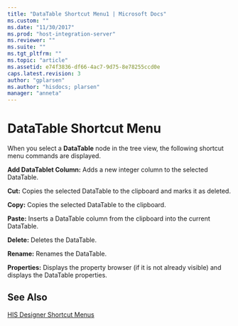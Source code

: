 ```yaml
---
title: "DataTable Shortcut Menu1 | Microsoft Docs"
ms.custom: ""
ms.date: "11/30/2017"
ms.prod: "host-integration-server"
ms.reviewer: ""
ms.suite: ""
ms.tgt_pltfrm: ""
ms.topic: "article"
ms.assetid: e74f3836-df66-4ac7-9d75-8e78255ccd0e
caps.latest.revision: 3
author: "gplarsen"
ms.author: "hisdocs; plarsen"
manager: "anneta"
---
```

# DataTable Shortcut Menu
When you select a **DataTable** node in the tree view, the following shortcut menu commands are displayed.  
  
 **Add DataTablet Column:** Adds a new integer column to the selected DataTable.  
  
 **Cut:** Copies the selected DataTable to the clipboard and marks it as deleted.  
  
 **Copy:** Copies the selected DataTable to the clipboard.  
  
 **Paste:** Inserts a DataTable column from the clipboard into the current DataTable.  
  
 **Delete:** Deletes the DataTable.  
  
 **Rename:** Renames the DataTable.  
  
 **Properties:** Displays the property browser (if it is not already visible) and displays the DataTable properties.  
  
## See Also  
 [HIS Designer Shortcut Menus](../core/his-designer-shortcut-menus1.md)